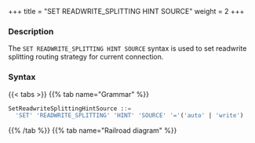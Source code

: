 +++
title = "SET READWRITE_SPLITTING HINT SOURCE"
weight = 2
+++

### Description

The `SET READWRITE_SPLITTING HINT SOURCE` syntax is used to set readwrite splitting routing strategy for current connection.

### Syntax

{{< tabs >}}
{{% tab name="Grammar" %}}
```sql
SetReadwriteSplittingHintSource ::=
  'SET' 'READWRITE_SPLITTING' 'HINT' 'SOURCE' '='('auto' | 'write')
```
{{% /tab %}}
{{% tab name="Railroad diagram" %}}
<iframe frameborder="0" name="diagram" id="diagram" width="100%" height="100%"></iframe>
{{% /tab %}}
{{< /tabs >}}

### Example

- Set the read-write splitting routing strategy to auto

```sql
SET READWRITE_SPLITTING HINT SOURCE = auto;
```

- Set the read-write splitting routing strategy to write

```sql
SET READWRITE_SPLITTING HINT SOURCE = write;
```

### Reserved word

`SET`, `READWRITE_SPLITTING`, `HINT`, `SOURCE`

### Related links

- [Reserved word](/en/reference/distsql/syntax/reserved-word/)
